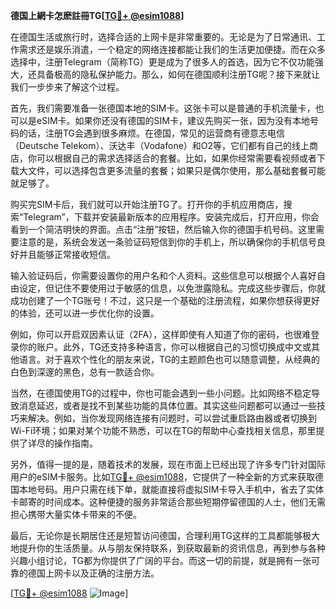 **德国上網卡怎麽註冊TG[[TG💪+ @esim1088](https://t.me/s/esim1088)]**

在德国生活或旅行时，选择合适的上网卡是非常重要的。无论是为了日常通讯、工作需求还是娱乐消遣，一个稳定的网络连接都能让我们的生活更加便捷。而在众多选择中，注册Telegram（简称TG）更是成为了很多人的首选，因为它不仅功能强大，还具备极高的隐私保护能力。那么，如何在德国顺利注册TG呢？接下来就让我们一步步来了解这个过程。

首先，我们需要准备一张德国本地的SIM卡。这张卡可以是普通的手机流量卡，也可以是eSIM卡。如果你还没有德国的SIM卡，建议先购买一张，因为没有本地号码的话，注册TG会遇到很多麻烦。在德国，常见的运营商有德意志电信（Deutsche Telekom）、沃达丰（Vodafone）和O2等，它们都有自己的线上商店，你可以根据自己的需求选择适合的套餐。比如，如果你经常需要看视频或者下载大文件，可以选择包含更多流量的套餐；如果只是偶尔使用，那么基础套餐可能就足够了。

购买完SIM卡后，我们就可以开始注册TG了。打开你的手机应用商店，搜索“Telegram”，下载并安装最新版本的应用程序。安装完成后，打开应用，你会看到一个简洁明快的界面。点击“注册”按钮，然后输入你的德国手机号码。这里需要注意的是，系统会发送一条验证码短信到你的手机上，所以确保你的手机信号良好并且能够正常接收短信。

输入验证码后，你需要设置你的用户名和个人资料。这些信息可以根据个人喜好自由设定，但记住不要使用过于敏感的信息，以免泄露隐私。完成这些步骤后，你就成功创建了一个TG账号！不过，这只是一个基础的注册流程，如果你想获得更好的体验，还可以进一步优化你的设置。

例如，你可以开启双因素认证（2FA），这样即使有人知道了你的密码，也很难登录你的账户。此外，TG还支持多种语言，你可以根据自己的习惯切换成中文或其他语言。对于喜欢个性化的朋友来说，TG的主题颜色也可以随意调整，从经典的白色到深邃的黑色，总有一款适合你。

当然，在德国使用TG的过程中，你也可能会遇到一些小问题。比如网络不稳定导致消息延迟，或者是找不到某些功能的具体位置。其实这些问题都可以通过一些技巧来解决。例如，当你发现网络连接有问题时，可以尝试重启路由器或者切换到Wi-Fi环境；如果对某个功能不熟悉，可以在TG的帮助中心查找相关信息，那里提供了详尽的操作指南。

另外，值得一提的是，随着技术的发展，现在市面上已经出现了许多专门针对国际用户的eSIM卡服务。比如[TG💪+ @esim1088](https://t.me/s/esim1088)，它提供了一种全新的方式来获取德国本地号码。用户只需在线下单，就能直接将虚拟SIM卡导入手机中，省去了实体卡邮寄的时间成本。这种便捷的服务非常适合那些短期停留德国的人士，他们无需担心携带大量实体卡带来的不便。

最后，无论你是长期居住还是短暂访问德国，合理利用TG这样的工具都能够极大地提升你的生活质量。从与朋友保持联系，到获取最新的资讯信息，再到参与各种兴趣小组讨论，TG都为你提供了广阔的平台。而这一切的前提，就是拥有一张可靠的德国上网卡以及正确的注册方法。

[[TG💪+ @esim1088](https://t.me/s/esim1088) ![Image](https://i.postimg.cc/4NQfJmqS/Snipaste-2025-05-13-00-14-12.png)]